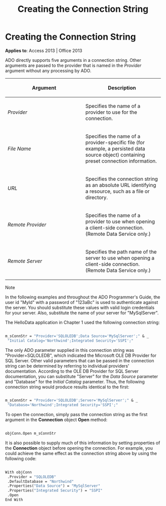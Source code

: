 ﻿---
title: Creating the Connection String
TOCTitle: Creating the Connection String
ms:assetid: 0d34b1c6-bf2e-1299-9778-573ccd2da1c7
ms:mtpsurl: https://msdn.microsoft.com/library/JJ248853(v=office.15)
ms:contentKeyID: 48543214
ms.date: 09/18/2015
mtps_version: v=office.15
---

# Creating the Connection String


**Applies to**: Access 2013 | Office 2013

ADO directly supports five arguments in a connection string. Other arguments are passed to the provider that is named in the *Provider* argument without any processing by ADO.

<table>
<colgroup>
<col style="width: 50%" />
<col style="width: 50%" />
</colgroup>
<thead>
<tr class="header">
<th><p>Argument</p></th>
<th><p>Description</p></th>
</tr>
</thead>
<tbody>
<tr class="odd">
<td><p><em>Provider</em></p></td>
<td><p>Specifies the name of a provider to use for the connection.</p></td>
</tr>
<tr class="even">
<td><p><em>File Name</em></p></td>
<td><p>Specifies the name of a provider-specific file (for example, a persisted data source object) containing preset connection information.</p></td>
</tr>
<tr class="odd">
<td><p><em>URL</em></p></td>
<td><p>Specifies the connection string as an absolute URL identifying a resource, such as a file or directory.</p></td>
</tr>
<tr class="even">
<td><p><em>Remote Provider</em></p></td>
<td><p>Specifies the name of a provider to use when opening a client-side connection. (Remote Data Service only.)</p></td>
</tr>
<tr class="odd">
<td><p><em>Remote Server</em></p></td>
<td><p>Specifies the path name of the server to use when opening a client-side connection. (Remote Data Service only.)</p></td>
</tr>
</tbody>
</table>



> [!NOTE]
> <P>In the following examples and throughout the ADO Programmer's Guide, the user id "MyId" with a password of "123aBc" is used to authenticate against the server. You should substitute these values with valid login credentials for your server. Also, substitute the name of your server for "MySqlServer".</P>



The HelloData application in Chapter 1 used the following connection string:

```vb 
 
m_sConnStr = "Provider='SQLOLEDB';Data Source='MySqlServer';" & _ 
 "Initial Catalog='Northwind';Integrated Security='SSPI';" 
```

The only ADO parameter supplied in this connection string was "Provider=SQLOLEDB", which indicated the Microsoft OLE DB Provider for SQL Server. Other valid parameters that can be passed in the connection string can be determined by referring to individual providers' documentation. According to the OLE DB Provider for SQL Server documentation, you can substitute "Server" for the *Data Source* parameter and "Database" for the *Initial Catalog* parameter. Thus, the following connection string would produce results identical to the first:

```vb 
 
m_sConnStr = "Provider='SQLOLEDB';Server='MySqlServer';" & _ 
 "Database='Northwind';Integrated Security='SSPI';" 
```

To open the connection, simply pass the connection string as the first argument in the **Connection** object **Open** method:

```vb 
 
objConn.Open m_sConnStr 
```

It is also possible to supply much of this information by setting properties of the **Connection** object before opening the connection. For example, you could achieve the same effect as the connection string above by using the following code:

```vb 
 
With objConn 
 .Provider = "SQLOLEDB" 
 .DefaultDatabase = "Northwind" 
 .Properties("Data Source") = "MySqlServer" 
 .Properties("Integrated Security") = "SSPI" 
 .Open 
End With 
```

